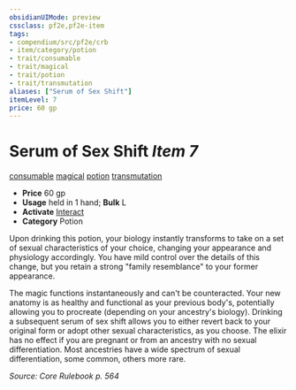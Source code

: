 ```yaml
---
obsidianUIMode: preview
cssclass: pf2e,pf2e-item
tags:
- compendium/src/pf2e/crb
- item/category/potion
- trait/consumable
- trait/magical
- trait/potion
- trait/transmutation
aliases: ["Serum of Sex Shift"]
itemLevel: 7
price: 60 gp
---
```

# Serum of Sex Shift *Item 7*  
[consumable](../../../rules/traits/consumable.md)  [magical](../../../rules/traits/magical.md)  [potion](../../../rules/traits/potion.md)  [transmutation](../../../rules/traits/transmutation.md)  

- **Price** 60 gp
- **Usage** held in 1 hand; **Bulk** L
- **Activate** [Interact](../../../rules/actions/interact.md)
- **Category** Potion

Upon drinking this potion, your biology instantly transforms to take on a set of sexual characteristics of your choice, changing your appearance and physiology accordingly. You have mild control over the details of this change, but you retain a strong "family resemblance" to your former appearance.

The magic functions instantaneously and can't be counteracted. Your new anatomy is as healthy and functional as your previous body's, potentially allowing you to procreate (depending on your ancestry's biology). Drinking a subsequent serum of sex shift allows you to either revert back to your original form or adopt other sexual characteristics, as you choose. The elixir has no effect if you are pregnant or from an ancestry with no sexual differentiation. Most ancestries have a wide spectrum of sexual differentiation, some common, others more rare.

*Source: Core Rulebook p. 564*
